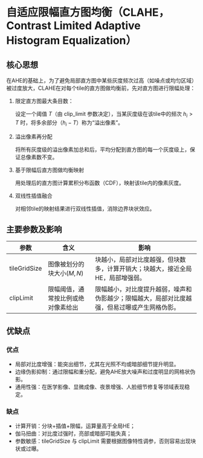 # 自适应限幅直方图均衡（CLAHE，Contrast Limited Adaptive Histogram Equalization）

## 核心思想

在AHE的基础上，为了避免局部直方图中某些灰度频次过高（如噪点或均匀区域）被过度放大，CLAHE在对每个tile的直方图做均衡前，先对直方图进行限幅处理：

1. 限定直方图最大条目数：

   设定一个阈值 $T$（由 clip_limit 参数决定），当某灰度级在该tile中的频次 $h_i \gt T$ 时，将多余部分（$h_i - T$）称为“溢出像素”。

2. 溢出像素再分配

   将所有灰度级的溢出像素加总和后，平均分配到直方图的每一个灰度级上，保证总像素数不变。

3. 基于限幅后直方图做均衡映射

   用处理后的直方图计算累积分布函数（CDF），映射该tile内的像素灰度。

4. 双线性插值融合

   对相邻tile的映射结果进行双线性插值，消除边界块状效应。

## 主要参数及影响

|    参数       |       含义                  |      影响                                                                   |
|--------------|----------------------------|-----------------------------------------------------------------------------|
|tileGridSize  |图像被划分的块大小$(M,N)$      |块越小，局部对比度越强，但块数多，计算开销大；块越大，接近全局HE，局部增强弱。            |
|clipLimit     |限幅阈值，通常按比例或绝对像素给出|限幅越小，对比度提升越弱，噪声和伪影越少；限幅越大，局部对比度越强，但易过曝或产生网格伪影。 |

## 优缺点

### 优点

- 局部对比度增强：能突出细节，尤其在光照不均或暗部细节提升明显。
- 边缘伪影抑制：通过限幅和重分配，避免AHE放大噪声和过度明显的网格状伪影。
- 通用性强：在医学影像、显微成像、夜景增强、人脸细节修复等领域表现稳定。

### 缺点

- 计算开销：分块+插值+限幅，运算量高于全局HE；
- 伽马扭曲：对比度过强时，亮部或暗部可能失真；
- 参数敏感：tileGridSize 与 clipLimit 需要根据图像特性调参，否则容易出现块状或过曝。

